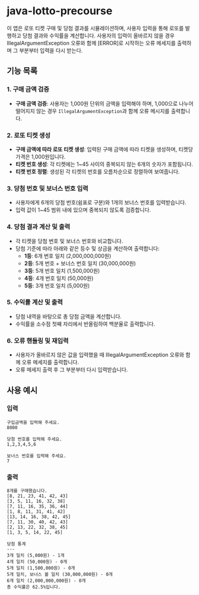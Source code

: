 # java-lotto-precourse

이 앱은 로또 티켓 구매 및 당첨 결과를 시뮬레이션하며, 사용자 입력을 통해 로또를 발행하고 당첨 결과와 수익률을 계산합니다.
사용자의 입력이 올바르지 않을 경우 IllegalArgumentException 오류와 함께 [ERROR]로 시작하는 오류 메세지를 출력하며 그 부분부터 입력을 다시 받는다.

## 기능 목록

### 1. 구매 금액 검증
- **구매 금액 검증**: 사용자는 1,000원 단위의 금액을 입력해야 하며, 1,000으로 나누어 떨어지지 않는 경우 `IllegalArgumentException`과 함께 오류 메시지를 출력합니다.

### 2. 로또 티켓 생성
- **구매 금액에 따라 로또 티켓 생성**: 입력된 구매 금액에 따라 티켓을 생성하며, 티켓당 가격은 1,000원입니다.
- **티켓 번호 생성**: 각 티켓에는 1~45 사이의 중복되지 않는 6개의 숫자가 포함됩니다.
- **티켓 번호 정렬**: 생성된 각 티켓의 번호를 오름차순으로 정렬하여 보여줍니다.

### 3. 당첨 번호 및 보너스 번호 입력
- 사용자에게 6개의 당첨 번호(쉼표로 구분)와 1개의 보너스 번호를 입력받습니다.
- 입력 값이 1~45 범위 내에 있으며 중복되지 않도록 검증합니다.

### 4. 당첨 결과 계산 및 출력
- 각 티켓을 당첨 번호 및 보너스 번호와 비교합니다.
- 당첨 기준에 따라 아래와 같은 등수 및 상금을 계산하여 출력합니다:
    - **1등**: 6개 번호 일치 (2,000,000,000원)
    - **2등**: 5개 번호 + 보너스 번호 일치 (30,000,000원)
    - **3등**: 5개 번호 일치 (1,500,000원)
    - **4등**: 4개 번호 일치 (50,000원)
    - **5등**: 3개 번호 일치 (5,000원)

### 5. 수익률 계산 및 출력
- 당첨 내역을 바탕으로 총 당첨 금액을 계산합니다.
- 수익률을 소수점 첫째 자리에서 반올림하여 백분율로 출력합니다.

### 6. 오류 핸들링 및 재입력
- 사용자가 올바르지 않은 값을 입력했을 때 IllegalArgumentException 오류와 함께 오류 메세지를 출력합니다.
- 오류 메세지 출력 후 그 부분부터 다시 입력받습니다.

## 사용 예시

### 입력
```plaintext
구입금액을 입력해 주세요.
8000

당첨 번호를 입력해 주세요.
1,2,3,4,5,6

보너스 번호를 입력해 주세요.
7
```

### 출력
```plaintext
8개를 구매했습니다.
[8, 21, 23, 41, 42, 43] 
[3, 5, 11, 16, 32, 38] 
[7, 11, 16, 35, 36, 44] 
[1, 8, 11, 31, 41, 42] 
[13, 14, 16, 38, 42, 45] 
[7, 11, 30, 40, 42, 43] 
[2, 13, 22, 32, 38, 45] 
[1, 3, 5, 14, 22, 45]

당첨 통계
---
3개 일치 (5,000원) - 1개
4개 일치 (50,000원) - 0개
5개 일치 (1,500,000원) - 0개
5개 일치, 보너스 볼 일치 (30,000,000원) - 0개
6개 일치 (2,000,000,000원) - 0개
총 수익률은 62.5%입니다.
```